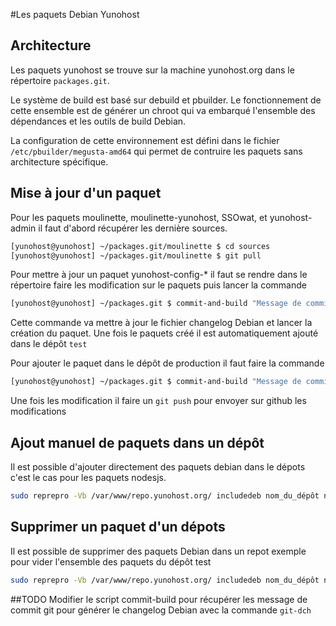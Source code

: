 #Les paquets Debian Yunohost

## Architecture

Les paquets yunohost se trouve sur la machine yunohost.org dans le répertoire <code>packages.git</code>.

Le système de build est basé sur debuild et pbuilder. Le fonctionnement de cette ensemble est de générer un chroot qui va embarqué l'ensemble des dépendances et les outils de build Debian.

La configuration de cette environnement est défini dans le fichier <code>/etc/pbuilder/megusta-amd64</code> qui permet de contruire les paquets sans architecture spécifique. 

## Mise à jour d'un paquet

Pour les paquets moulinette, moulinette-yunohost, SSOwat, et yunohost-admin il faut d'abord récupérer les dernière sources.

```bash
[yunohost@yunohost] ~/packages.git/moulinette $ cd sources
[yunohost@yunohost] ~/packages.git/moulinette $ git pull
```

Pour mettre à jour un paquet yunohost-config-* il faut se rendre dans le répertoire faire les modification sur le paquets puis lancer la commande 

```bash
[yunohost@yunohost] ~/packages.git $ commit-and-build "Message de commit"
```

Cette commande va mettre à jour le fichier changelog Debian et lancer la création du paquet. Une fois le paquets créé il est automatiquement ajouté dans le dépôt <code>test</code>

Pour ajouter le paquet dans le dépôt de production il faut faire la commande

```bash
[yunohost@yunohost] ~/packages.git $ commit-and-build "Message de commit" production
```

Une fois les modification il faire un ```git push``` pour envoyer sur github les modifications

## Ajout manuel de paquets dans un dépôt
Il est possible d'ajouter directement des paquets debian dans le dépots c'est le cas pour les paquets nodesjs.

```bash
sudo reprepro -Vb /var/www/repo.yunohost.org/ includedeb nom_du_dépôt nom_du_paquet.deb
```

## Supprimer un paquet d'un dépots

Il est possible de supprimer des paquets Debian dans un repot exemple pour vider l'ensemble des paquets du dépôt test

```bash
sudo reprepro -Vb /var/www/repo.yunohost.org/ includedeb nom_du_dépôt nom_du_paquet
```
 
##TODO 
Modifier le script commit-build pour récupérer les message de commit git pour générer le changelog Debian avec la commande <code>git-dch</code>




